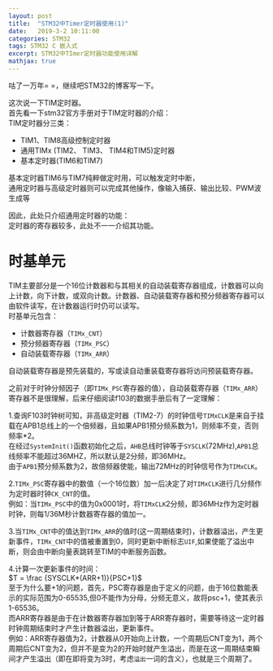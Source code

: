 ```yaml
---
layout: post
title:  "STM32中Timer定时器使用(1)"
date:   2019-3-2 10:11:00
categories: STM32
tags: STM32 C 嵌入式
excerpt: STM32中TImer定时器功能使用详解
mathjax: true
---
```


咕了一万年= =，继续吧STM32的博客写一下。

这次说一下TIM定时器。  
首先看一下stm32官方手册对于TIM定时器的介绍：  
TIM定时器分三类：  

+ TIM1、TIM8高级控制定时器
+ 通用TIMx (TIM2、 TIM3、 TIM4和TIM5)定时器
+ 基本定时器(TIM6和TIM7)  

基本定时器TIM6与TIM7纯粹做定时用，可以触发定时中断，  
通用定时器与高级定时器则可以完成其他操作，像输入捕获、输出比较、PWM波生成等  
  
因此，此处只介绍通用定时器的功能：  
定时器的寄存器较多，此处不一一介绍其功能。  

# 时基单元

TIM主要部分是一个16位计数器和与其相关的自动装载寄存器组成，计数器可以向上计数，向下计数，或双向计数。计数器、自动装载寄存器和预分频器寄存器可以由软件读写，在计数器运行时仍可以读写。  
时基单元包含：  

+ 计数器寄存器（`TIMx_CNT`）
+ 预分频器寄存器（`TIMx_PSC`）
+ 自动装载寄存器（`TIMx_ARR`）
  
自动装载寄存器是预先装载的，写或读自动重装载寄存器将访问预装载寄存器。  
  
之前对于时钟分频因子（即`TIMx_PSC`寄存器的值），自动装载寄存器（`TIMx_ARR`）寄存器不是很理解，后来仔细阅读f103的数据手册后有了一定理解：  
  
1.查询F103时钟树可知，非高级定时器（TIM2-7）的时钟信号`TIMxCLK`是来自于挂载在APB1总线上的一个倍频器，且如果APB1预分频系数为1，则频率不变，否则频率*2。  
在经过`SystemInit()`函数初始化之后，`AHB`总线时钟等于`SYSCLK`(72MHz),`APB1`总线频率不能超过36MHZ，所以默认是2分频，即36MHz。  
由于`APB1`预分频系数为2，故倍频器使能，输出72MHz的时钟信号作为`TIMxCLK`。
  
2.`TIMx_PSC`寄存器中的数值（一个16位数）加一后决定了对`TIMxCLK`进行几分频作为定时器时钟`CK_CNT`的值。  
例如：当`TIMx_PSC`中的值为0x0001时，将`TIMxCLK`2分频，即36MHz作为定时器时钟，则每1/36M秒计数器寄存器的值加一。  
  
3.当`TIMx_CNT`中的值达到`TIMx_ARR`的值时(这一周期结束时)，计数器溢出，产生更新事件，`TIMx_CNT`中的值被重置到0，同时更新中断标志`UIF`,如果使能了溢出中断，则会由中断向量表跳转至TIM的中断服务函数。  
  
4.计算一次更新事件的时间：  
$T = \frac {SYSCLK*(ARR+1)}{PSC+1}$  
至于为什么要+1的问题，首先，PSC寄存器是由于定义的问题，由于16位数能表示的实际范围为0-65535,但0不能作为分母，分频无意义，故将psc+1，使其表示1-65536。  
而ARR寄存器是由于在计数器寄存器加到等于ARR寄存器时，需要等待这一定时器时钟周期结束时才产生计数器溢出，更新事件。  
例如：ARR寄存器值为2，计数器从0开始向上计数，一个周期后CNT变为1，两个周期后CNT变为2，但并不是变为2的开始时就产生溢出，而是在这一周期结束瞬间才产生溢出（即在即将变为3时，考虑`溢出`一词的含义），也就是三个周期了。
